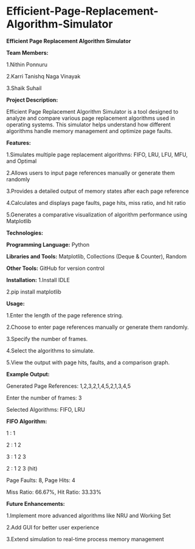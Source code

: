
# Efficient-Page-Replacement-Algorithm-Simulator
**Efficient Page Replacement Algorithm Simulator**

**Team Members:**

1.Nithin Ponnuru

2.Karri Tanishq Naga Vinayak

3.Shaik Suhail

**Project Description:**

Efficient Page Replacement Algorithm Simulator is a tool designed to analyze and compare various page replacement algorithms used in operating systems. This simulator helps understand how different algorithms handle memory management and optimize page faults.


**Features:**

1.Simulates multiple page replacement algorithms: FIFO, LRU, LFU, MFU, and Optimal

2.Allows users to input page references manually or generate them randomly

3.Provides a detailed output of memory states after each page reference

4.Calculates and displays page faults, page hits, miss ratio, and hit ratio

5.Generates a comparative visualization of algorithm performance using Matplotlib


**Technologies:**

**Programming Language:** Python

**Libraries and Tools:** Matplotlib, Collections (Deque & Counter), Random

**Other Tools:** GitHub for version control

**Installation:**
1.Install IDLE

2.pip install matplotlib


**Usage:**

1.Enter the length of the page reference string.

2.Choose to enter page references manually or generate them randomly.

3.Specify the number of frames.

4.Select the algorithms to simulate.

5.View the output with page hits, faults, and a comparison graph.


**Example Output:**

Generated Page References: 1,2,3,2,1,4,5,2,1,3,4,5

Enter the number of frames: 3

Selected Algorithms: FIFO, LRU

**FIFO Algorithm:**

1 : 1

2 : 1 2

3 : 1 2 3

2 : 1 2 3 (hit)

Page Faults: 8, Page Hits: 4

Miss Ratio: 66.67%, Hit Ratio: 33.33%


**Future Enhancements:**

1.Implement more advanced algorithms like NRU and Working Set

2.Add GUI for better user experience

3.Extend simulation to real-time process memory management
